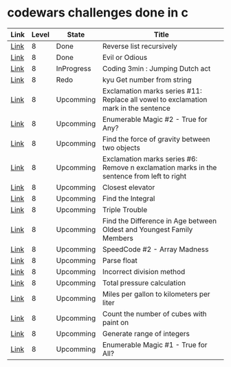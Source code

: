 # codewars challenges done in c

|Link|Level|State|Title|
|----|-----|-----|-----|
|[Link](https://www.codewars.com/kata/57a883cfbb9944a97c000088)|8|Done|Reverse list recursively|
|[Link](https://www.codewars.com/kata/56fcfad9c7e1fa2472000034)|8|Done|Evil or Odious|
|[Link](https://www.codewars.com/kata/570bcd9715944a2c8e000009)|8|InProgress|Coding 3min : Jumping Dutch act|
|[Link](https://www.codewars.com/kata/57a37f3cbb99449513000cd8)|8|Redo|kyu Get number from string
|[Link](https://www.codewars.com/kata/57fb09ef2b5314a8a90001ed)|8|Upcomming|Exclamation marks series #11: Replace all vowel to exclamation mark in the sentence|
|[Link](https://www.codewars.com/kata/54598e89cbae2ac001001135)|8|Upcomming|Enumerable Magic #2 - True for Any?|
|[Link](https://www.codewars.com/kata/5b609ebc8f47bd595e000627)|8|Upcomming|Find the force of gravity between two objects|
|[Link](https://www.codewars.com/kata/57faf7275c991027af000679)|8|Upcomming|Exclamation marks series #6: Remove n exclamation marks in the sentence from left to right|
|[Link](https://www.codewars.com/kata/5c374b346a5d0f77af500a5a)|8|Upcomming|Closest elevator|
|[Link](https://www.codewars.com/kata/59811fd8a070625d4c000013)|8|Upcomming|Find the Integral|
|[Link](https://www.codewars.com/kata/5704aea738428f4d30000914)|8|Upcomming|Triple Trouble|
|[Link](https://www.codewars.com/kata/5720a1cb65a504fdff0003e2)|8|Upcomming|Find the Difference in Age between Oldest and Youngest Family Members|
|[Link](https://www.codewars.com/kata/56ff6a70e1a63ccdfa0001b1)|8|Upcomming|SpeedCode #2 - Array Madness|
|[Link](https://www.codewars.com/kata/57a386117cb1f31890000039)|8|Upcomming|Parse float|
|[Link](https://www.codewars.com/kata/54d1c59aba326343c80000e7)|8|Upcomming|Incorrect division method|
|[Link](https://www.codewars.com/kata/5b7ea71db90cc0f17c000a5a)|8|Upcomming|Total pressure calculation|
|[Link](https://www.codewars.com/kata/557b5e0bddf29d861400005d)|8|Upcomming|Miles per gallon to kilometers per liter|
|[Link](https://www.codewars.com/kata/5763bb0af716cad8fb000580)|8|Upcomming|Count the number of cubes with paint on|
|[Link](https://www.codewars.com/kata/55eca815d0d20962e1000106)|8|Upcomming|Generate range of integers|
|[Link](https://www.codewars.com/kata/54598d1fcbae2ae05200112c)|8|Upcomming|Enumerable Magic #1 - True for All?|
